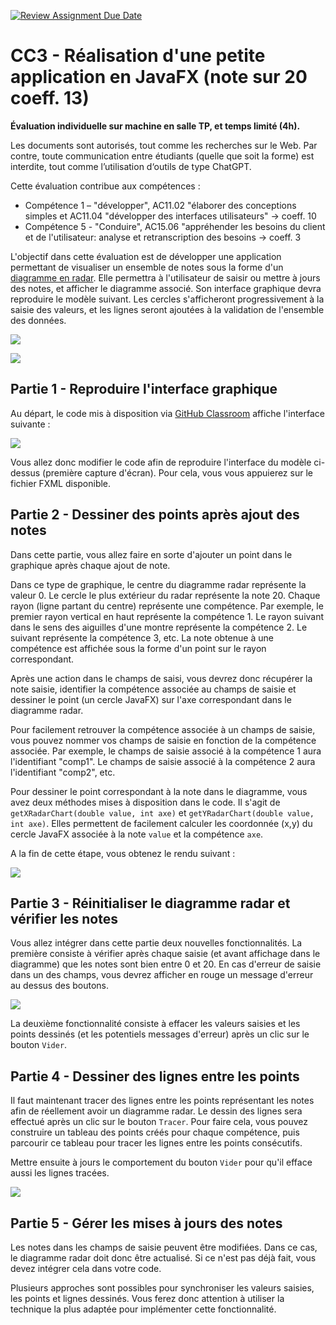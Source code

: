 [![Review Assignment Due Date](https://classroom.github.com/assets/deadline-readme-button-24ddc0f5d75046c5622901739e7c5dd533143b0c8e959d652212380cedb1ea36.svg)](https://classroom.github.com/a/jCyT5vKU)
# CC3 - Réalisation d'une petite application en JavaFX  (note sur 20 coeff. 13)

**Évaluation individuelle sur machine en salle TP, et temps limité (4h).**  

Les documents sont autorisés, tout comme les recherches sur le Web. Par contre, toute communication entre étudiants (quelle que soit la forme) est interdite, tout comme l’utilisation d‘outils de type ChatGPT. 

Cette évaluation contribue aux compétences :

  - Compétence 1 – "développer", AC11.02 "élaborer des conceptions simples et AC11.04 "développer des interfaces utilisateurs" -> coeff. 10
  - Compétence 5 - "Conduire", AC15.06 "appréhender les besoins du client et de l'utilisateur: analyse et retranscription des besoins -> coeff. 3

L'objectif dans cette évaluation est de développer une application permettant de visualiser un ensemble de notes sous la forme d'un [diagramme en radar](https://www.lelivrescolaire.fr/page/7402608). Elle permettra à l'utilisateur de saisir ou mettre à jours des notes, et afficher le diagramme associé. Son interface graphique devra reproduire le modèle suivant. Les cercles s'afficheront progressivement à la saisie des valeurs, et les lignes seront ajoutées à la validation de l'ensemble des données.

![](img-cc3/resultat1.png)


![](img-cc3/4-resultat.png)

## Partie 1 - Reproduire l'interface graphique

Au départ, le code mis à disposition via [GitHub Classroom]() affiche l'interface suivante :

![](img-cc3/1-default.png)

Vous allez donc  modifier le code afin de reproduire l'interface du modèle ci-dessus (première capture d'écran). Pour cela, vous vous appuierez sur le fichier FXML disponible. 

## Partie 2 - Dessiner des points après ajout des notes

Dans cette partie, vous allez faire en sorte d'ajouter un point dans le graphique après chaque ajout de note.

Dans ce type de graphique, le centre du diagramme radar représente la valeur 0. Le cercle le plus extérieur du radar représente la note 20. Chaque rayon (ligne partant du centre) représente une compétence. Par exemple, le premier rayon vertical en haut représente la compétence 1. Le rayon suivant dans le sens des aiguilles d'une montre représente la compétence 2. Le suivant représente la compétence 3, etc. La note obtenue à une compétence est affichée sous la forme d'un point sur le rayon correspondant.

Après une action dans le champs de saisi, vous devrez donc récupérer la note saisie, identifier la compétence associée au champs de saisie et dessiner le point (un cercle JavaFX) sur l'axe correspondant dans le diagramme radar. 

Pour facilement retrouver la compétence associée à un champs de saisie, vous pouvez nommer vos champs de saisie en fonction de la compétence associée. Par exemple, le champs de saisie associé à la compétence 1  aura l'identifiant "comp1".  Le champs de saisie associé à la  compétence 2 aura l'identifiant "comp2", etc.

Pour dessiner le point correspondant à la note dans le diagramme, vous avez deux méthodes mises à disposition dans le code. Il s'agit de `getXRadarChart(double value, int axe)` et `getYRadarChart(double value, int axe)`. Elles permettent de facilement calculer les coordonnée (x,y) du cercle JavaFX associée à la note `value` et la compétence `axe`.

A la fin de cette étape, vous obtenez le rendu suivant :

![](img-cc3/2-resultat.png)

## Partie 3 - Réinitialiser le diagramme radar et vérifier les notes

Vous allez intégrer dans cette partie deux nouvelles fonctionnalités.  La première consiste à  vérifier après chaque saisie (et avant affichage dans le diagramme) que les notes sont bien entre 0 et 20. En cas d'erreur de saisie dans un des champs, vous devrez afficher en rouge un message d'erreur au dessus des boutons.

![](img-cc3/3-resultat1.png)

La deuxième fonctionnalité consiste à effacer les valeurs saisies et les points dessinés (et les potentiels messages d'erreur) après un clic sur le bouton `Vider`.


## Partie 4 - Dessiner des lignes entre les points

Il faut maintenant tracer des lignes entre les points représentant les notes afin de réellement avoir un diagramme radar. Le dessin des lignes sera effectué après un clic sur le bouton `Tracer`. Pour faire cela, vous pouvez construire un tableau des points créés pour chaque compétence, puis parcourir ce tableau pour tracer les lignes entre les points consécutifs. 

Mettre ensuite à jours le comportement du bouton `Vider` pour qu'il efface aussi les lignes tracées. 

![](img-cc3/4-resultat.png)

## Partie 5 - Gérer les mises à jours des notes

Les notes dans les champs de saisie peuvent être modifiées. Dans ce cas, le diagramme radar doit donc être actualisé.  Si ce n'est pas déjà fait, vous devez intégrer cela dans votre code.

 Plusieurs approches sont possibles pour synchroniser les valeurs saisies, les points et lignes dessinés. Vous ferez donc attention à utiliser la technique la plus adaptée pour implémenter cette fonctionnalité.

